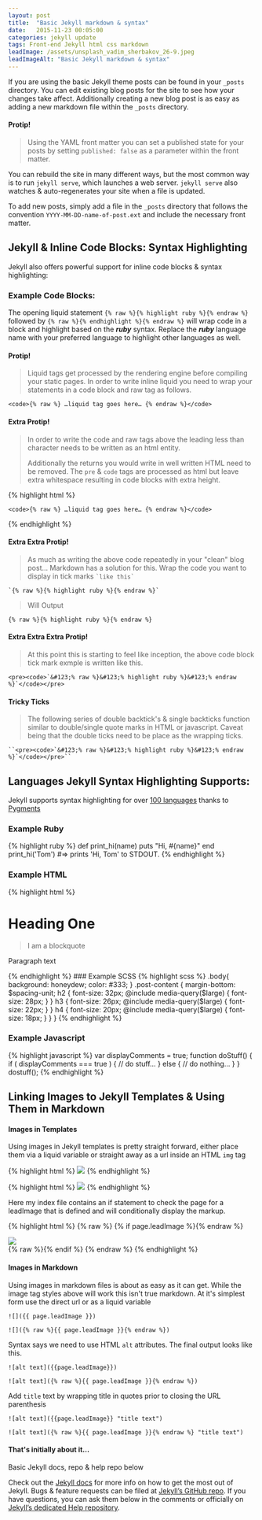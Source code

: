 ```yaml
---
layout: post
title:  "Basic Jekyll markdown & syntax"
date:   2015-11-23 00:05:00
categories: jekyll update
tags: Front-end Jekyll html css markdown
leadImage: /assets/unsplash_vadim_sherbakov_26-9.jpeg
leadImageAlt: "Basic Jekyll markdown & syntax"
---
```

If you are using the basic Jekyll theme posts can be found in your `_posts` directory. You can edit existing blog posts for the site to see how your changes take affect. Additionally creating a new blog post is as easy as adding a new markdown file within the `_posts` directory.

#### Protip!
> Using the YAML front matter you can set a published state for your posts by setting `published: false` as a parameter within the front matter.

 You can rebuild the site in many different ways, but the most common way is to run `jekyll serve`, which launches a web server. `jekyll serve` also watches & auto-regenerates your site when a file is updated.

To add new posts, simply add a file in the `_posts` directory that follows the convention `YYYY-MM-DD-name-of-post.ext` and include the necessary front matter.

## Jekyll & Inline Code Blocks: Syntax Highlighting

Jekyll also offers powerful support for inline code blocks & syntax highlighting:

### Example Code Blocks:
The opening liquid statement `{% raw %}{% highlight ruby %}{% endraw %}` followed by <code>{% raw %}{% endhighlight %}{% endraw %}</code> will wrap code in a block and highlight based on the ***ruby*** syntax. Replace the ***ruby*** language name with your preferred language to highlight other languages as well.

#### Protip!
> Liquid tags get processed by the rendering engine before compiling your static pages. In order to write inline liquid you need to wrap your statements in a code block and raw tag as follows.

<pre><code>&lt;code>&#123;% raw %} …liquid tag goes here… &#123;% endraw %}&lt;/code></code></pre>

#### Extra Protip!
> In order to write the code and raw tags above the leading less than character needs to be written as an html entity.
>
>Additionally the returns you would write in well written HTML need to be removed. The `pre` & `code` tags are processed as html but leave extra whitespace resulting in code blocks with extra height.

{% highlight html %}
<pre><code>&lt;code>&#123;% raw %} …liquid tag goes here… &#123;% endraw %}&lt;/code></code></pre>
{% endhighlight %}

#### Extra Extra Protip!
> As much as writing the above code repeatedly in your "clean" blog post... Markdown has a solution for this. Wrap the code you want to display in tick marks ``` `like this` ```

<pre><code>`&#123;% raw %}&#123;% highlight ruby %}&#123;% endraw %}`</code></pre>

> Will Output

`{% raw %}{% highlight ruby %}{% endraw %}`

#### Extra Extra Extra Protip!
> At this point this is starting to feel like inception, the above code block tick mark exmple is written like this.

``<pre><code>`&#123;% raw %}&#123;% highlight ruby %}&#123;% endraw %}`</code></pre>``

#### Tricky Ticks
> The following series of double backtick's & single backticks function similar to double/single quote marks in HTML or javascript. Caveat being that the double ticks need to be place as the wrapping ticks.

    ``<pre><code>`&#123;% raw %}&#123;% highlight ruby %}&#123;% endraw %}`</code></pre>``

## Languages Jekyll Syntax Highlighting Supports:
Jekyll supports syntax highlighting for over [100 languages][languages] thanks to [Pygments][pygments]

### Example Ruby
{% highlight ruby %}
def print_hi(name)
  puts "Hi, #{name}"
end
print_hi('Tom')
#=> prints 'Hi, Tom' to STDOUT.
{% endhighlight %}

### Example HTML
{% highlight html %}
<div class="post">
  <h1>Heading One</h1>
  <blockquote>I am a blockquote</blockquote>
  <p>Paragraph text</p>
</div>
{% endhighlight %}
### Example SCSS
{% highlight scss %}
  .body{
    background: honeydew;
    color: #333;
  }
  .post-content {
    margin-bottom: $spacing-unit;
  h2 {
    font-size: 32px;
    @include media-query($large) {
        font-size: 28px;
    }
  }
  h3 {
    font-size: 26px;
    @include media-query($large) {
        font-size: 22px;
    }
  }
  h4 {
    font-size: 20px;
    @include media-query($large) {
        font-size: 18px;
    }
  }
}
{% endhighlight %}

### Example Javascript
{% highlight javascript %}
var displayComments = true;
function doStuff() {
  if ( displayComments === true ) {
    // do stuff…
  } else {
    // do nothing…
  }
}
dostuff();
{% endhighlight %}

## Linking Images to Jekyll Templates & Using Them in Markdown

#### Images in Templates

Using images in Jekyll templates is pretty straight forward, either place them via a liquid variable or straight away as a url inside an HTML `img` tag

{% highlight html %}
<img src="{{ page.leadImage }}" />
{% endhighlight %}

{% highlight html %}
<img src="{% raw %}{{ page.leadImage }}{% endraw %}" />
{% endhighlight %}

Here my index file contains an if statement to check the page for a leadImage that is defined and will conditionally display the markup.

{% highlight html %}
{% raw %}
{% if page.leadImage %}{% endraw %}
  <div class="leadImage">
    <img src="{{ page.leadImage }}" />
  </div>
{% raw %}{% endif %}
{% endraw %}
{% endhighlight %}

#### Images in Markdown

Using images in markdown files is about as easy as it can get. While the image tag styles above will work this isn't true markdown. At it's simplest form use the direct url or as a liquid variable

`![]({{ page.leadImage }})`

`![]({% raw %}{{ page.leadImage }}{% endraw %})`

Syntax says we need to use HTML `alt` attributes. The final output looks like this.

`![alt text]({{page.leadImage}})`

`![alt text]({% raw %}{{ page.leadImage }}{% endraw %})`

Add `title` text by wrapping title in quotes prior to closing the URL parenthesis

`![alt text]({{page.leadImage}} "title text")`

`![alt text]({% raw %}{{ page.leadImage }}{% endraw %} "title text")`

#### That's initially about it…

Basic Jekyll docs, repo & help repo below

Check out the [Jekyll docs][jekyll] for more info on how to get the most out of Jekyll. Bugs & feature requests can be filed at [Jekyll’s GitHub repo][jekyll-gh]. If you have questions, you can ask them below in the comments or officially on [Jekyll’s dedicated Help repository][jekyll-help].

[languages]:   http://pygments.org/languages/
[pygments]:    http://pygments.org/
[jekyll]:      http://jekyllrb.com
[jekyll-gh]:   https://github.com/jekyll/jekyll
[jekyll-help]: https://github.com/jekyll/jekyll-help
